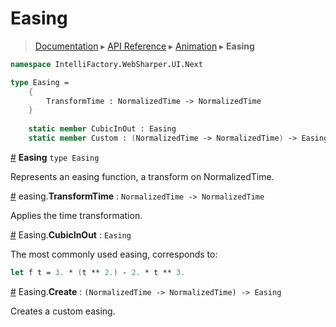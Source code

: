 # Easing
> [Documentation](../README.md) ▸ [API Reference](API.md) ▸ [Animation](Animation.md) ▸ **Easing**

```fsharp
namespace IntelliFactory.WebSharper.UI.Next

type Easing =
    {
        TransformTime : NormalizedTime -> NormalizedTime
    }
    
    static member CubicInOut : Easing
    static member Custom : (NormalizedTime -> NormalizedTime) -> Easing
```

<a name="Easing" href="#Easing">#</a> **Easing** `type Easing`

Represents an easing function, a transform on NormalizedTime.

<a name="TransformTime" href="#TransformTime">#</a> easing.**TransformTime** : `NormalizedTime -> NormalizedTime`

Applies the time transformation.

<a name="Easing.CubicInOut" href="#Easing.CubicInOut">#</a> Easing.**CubicInOut** : `Easing`

The most commonly used easing, corresponds to:

```fsharp
let f t = 3. * (t ** 2.) - 2. * t ** 3.
```

<a name="Easing.Create" href="#Easing.Create">#</a> Easing.**Create** : `(NormalizedTime -> NormalizedTime) -> Easing`

Creates a custom easing.
